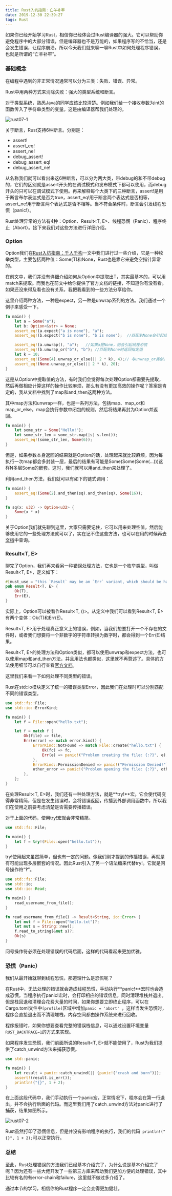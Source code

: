 ```yaml
---
title: Rust入坑指南：亡羊补牢
date: 2019-12-30 22:39:27
tags: Rust
---
```


如果你已经开始学习Rust，相信你已经体会过Rust编译器的强大。它可以帮助你避免程序中的大部分错误，但是编译器也不是万能的，如果程序写的不恰当，还是会发生错误，让程序崩溃。所以今天我们就来聊一聊Rust中如何处理程序错误，也就是所谓的“亡羊补牢”。<!-- more -->

### 基础概念

在编程中遇到的非正常情况通常可以分为三类：失败、错误、异常。

Rust中用两种方式来消除失败：强大的类型系统和断言。

对于类型系统，熟悉Java的同学应该比较清楚。例如我们给一个接收参数为int的函数传入了字符串类型的变量。这是由编译器帮我们处理的。

![rust07-1](https://res.cloudinary.com/dxydgihag/image/upload/v1577629475/Blog/rust/07/Rust07-1.png)

关于断言，Rust支持6种断言。分别是：

- assert!
- assert_eq!
- assert_ne!
- debug_assert!
- debug_assert_eq!
- debug_assert_ne!

从名称我们就可以看出来这6种断言，可以分为两大类，带debug的和不带debug的，它们的区别就是assert开头的在调试模式和发布模式下都可以使用，而debug开头的只可以在调试模式下使用。再来解释每个大类下的三种断言，assert!是用于断言布尔表达式是否为true，assert_eq!用于断言两个表达式是否相等，assert_ne!用于断言两个表达式是否不相等。当不符合条件时，断言会引发线程恐慌（panic!）。

Rust处理异常的方法有4种：Option<T>、Result<T, E>、线程恐慌（Panic）、程序终止（Abort）。接下来我们对这些方法进行详细介绍。

### Option<T>

Option<T>我们在[Rust入坑指南：千人千构](https://jackeyzhe.github.io/2019/10/27/Rust%E5%85%A5%E5%9D%91%E6%8C%87%E5%8D%97%EF%BC%9A%E5%8D%83%E4%BA%BA%E5%8D%83%E6%9E%84/)一文中我们进行过一些介绍，它是一种枚举类型，主要包括两种值：Some(T)和None，Rust也是靠它来避免空指针异常的。

在前文中，我们并没有详细介绍如何从Option<T>中提取出T，其实最基本的，可以用match来提取。而我也在前文中给你提供了官方文档的链接，不知道你有没有看。如果还没来得及看也没有关系，我把我看到的一些方法分享给你。

这里介绍两种方法，一种是expect，另一种是unwrap系列的方法。我们通过一个例子来感受一下。

``` rust
fn main() {
    let a = Some("a");
    let b: Option<&str> = None;
    assert_eq!(a.expect("a is none"), "a");
    assert_eq!(b.expect("b is none"), "b is none");  //匹配到None会引起线程恐慌，打印的错误是expect的参数信息

    assert_eq!(a.unwrap(), "a");   //如果a是None，则会引起线程恐慌
    assert_eq!(b.unwrap_or("b"), "b"); //匹配到None时返回指定值
    let k = 10;
    assert_eq!(Some(4).unwrap_or_else(|| 2 * k), 4);// 与unwrap_or类似，只不过参数是FnOnce() -> T
    assert_eq!(None.unwrap_or_else(|| 2 * k), 20);
}
```

这是从Option<T>中提取值的方法，有时我们会觉得每次处理Option<T>都需要先提取，然后再做相应计算这样的操作比较麻烦，那么有没有更加高效的操作呢？答案是肯定的，我从文档中找到了map和and_then这两种方法。

其中map方法和unwrap一样，也是一系列方法，包括map、map_or和map_or_else。map会执行参数中闭包的规则，然后将结果再封为Option<T>并返回。

``` rust
fn main() {
    let some_str = Some("Hello!");
    let some_str_len = some_str.map(|s| s.len());
    assert_eq!(some_str_len, Some(6));
}
```

但是，如果参数本身返回的结果就是Option的话，处理起来就比较麻烦，因为每执行一次map都会多封装一层，最后的结果有可能是Some(Some(Some(...)))这样N多层Some的嵌套。这时，我们就可以用and_then来处理了。

利用and_then方法，我们就可以有如下的链式调用：

``` rust
fn main() {
    assert_eq!(Some(2).and_then(sq).and_then(sq), Some(16));
}

fn sq(x: u32) -> Option<u32> { 
    Some(x * x) 
}
```

关于Option<T>我们就先聊到这里，大家只需要记住，它可以用来处理空值，然后能够使用它的一些处理方法就可以了，实在记不住这些方法，也可以在用的时候再去[文档](https://doc.rust-lang.org/std/option/enum.Option.html)中查询。

### Result<T, E>

聊完了Option<T>，我们再来看另一种错误处理方法，它也是一个枚举类型，叫做Result<T, E>，定义如下：

``` rust
#[must_use = "this `Result` may be an `Err` variant, which should be handled"]
pub enum Result<T, E> {
    Ok(T),
    Err(E),
}
```

实际上，Option<T>可以被看作Result<T, ()>。从定义中我们可以看到Result<T, E>有两个变体：Ok(T)和Err(E)。

Result<T, E>用于处理真正意义上的错误，例如，当我们想要打开一个不存在的文件时，或者我们想要将一个非数字的字符串转换为数字时，都会得到一个Err(E)结果。

Result<T, E>的处理方法和Option<T>类似，都可以使用unwrap和expect方法，也可以使用map和and_then方法，并且用法也都类似，这里就不再赘述了。具体的方法使用细节可以自行查看[官方文档](https://doc.rust-lang.org/std/result/enum.Result.html)。

这里我们来看一下如何处理不同类型的错误。

Rust在std::io模块定义了统一的错误类型Error，因此我们在处理时可以分别匹配不同的错误类型。

``` rust
use std::fs::File;
use std::io::ErrorKind;

fn main() {
    let f = File::open("hello.txt");

    let f = match f {
        Ok(file) => file,
        Err(error) => match error.kind() {
            ErrorKind::NotFound => match File::create("hello.txt") {
                Ok(fc) => fc,
                Err(e) => panic!("Problem creating the file: {:?}", e),
            },
            ErrorKind::PermissionDenied => panic!("Permission Denied!"),
            other_error => panic!("Problem opening the file: {:?}", other_error),
        },
    };
}
```

在处理Result<T, E>时，我们还有一种处理方法，就是**try!**宏。它会使代码变得非常精简，但是在发生错误时，会将错误返回，传播到外部调用函数中，所以我们在使用之前要考虑清楚是否需要传播错误。

对于上面的代码，使用try!宏就会非常精简。

``` rust
use std::fs::File;

fn main() {
    let f = try!(File::open("hello.txt"));
}
```

try!使用起来虽然简单，但也有一定的问题。像我们刚才提到的传播错误，再就是有可能出现多层嵌套的情况。因此Rust引入了另一个语法糖来代替try!。它就是问号操作符“**?**”。

``` rust
use std::fs::File;
use std::io;
use std::io::Read;

fn main() {
    read_username_from_file();
}

fn read_username_from_file() -> Result<String, io::Error> {
    let mut f = File::open("hello.txt")?;
    let mut s = String::new();
    f.read_to_string(&mut s)?;
    Ok(s)
}
```

问号操作符必须在处理错误的代码后面，这样的代码看起来更加优雅。

### 恐慌（Panic）

我们从最开始就聊到线程恐慌，那道理什么是恐慌呢？

在Rust中，无法处理的错误就会造成线程恐慌，手动执行**panic!**宏时也会造成恐慌。当程序执行panic!宏时，会打印相应的错误信息，同时清理堆栈并退出。但是栈回退和清理会花费大量的时间，如果你想要立即终止程序，可以在Cargo.toml文件中```[profile]```区域中增加```panic = 'abort' ```，这样当发生恐慌时，程序会直接退出而不清理堆栈，内存空间都由操作系统来进行回收。

程序报错时，如果你想要查看完整的错误栈信息，可以通过设置环境变量``` RUST_BACKTRACE=1```的方式来实现。

如果程序发生恐慌，我们前面所说的Result<T, E>就不能使用了，Rust为我们提供了catch_unwind方法来捕获恐慌。

``` rust
use std::panic;

fn main() {
    let result = panic::catch_unwind(|| {panic!("crash and burn")});
    assert!(result.is_err());
    println!("{}", 1 + 2);
}
```

在上面这段代码中，我们手动执行一个panic宏，正常情况下，程序会在第一行退出，并不会执行后面的代码。而这里我们用了catch_unwind方法对panic进行了捕获，结果如图所示。

![rust07-2](https://res.cloudinary.com/dxydgihag/image/upload/v1577715961/Blog/rust/07/rust07-2.png)

Rust虽然打印了恐慌信息，但是并没有影响程序的执行，我们的代码``` println!("{}", 1 + 2);```可以正常执行。

### 总结

至此，Rust处理错误的方法我们已经基本介绍完了，为什么说是基本介绍完了呢？因为还有一些大佬开发了一些第三方库来帮助我们更加方便的处理错误，其中比较有名的有error-chain和failure，这里就不做过多介绍了。

通过本节的学习，相信你的Rust程序一定会变得更加健壮。